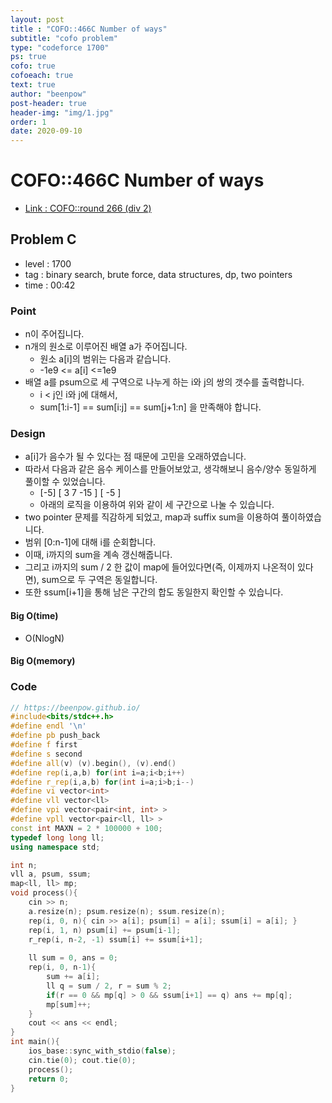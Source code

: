 ```yaml
---
layout: post
title : "COFO::466C Number of ways"
subtitle: "cofo problem"
type: "codeforce 1700"
ps: true
cofo: true
cofoeach: true
text: true
author: "beenpow"
post-header: true
header-img: "img/1.jpg"
order: 1
date: 2020-09-10
---
```

# COFO::466C Number of ways
- [Link : COFO::round 266 (div 2)](https://codeforces.com/problemset/problem/466/C)

## Problem C

- level : 1700
- tag : binary search, brute force, data structures, dp, two pointers
- time : 00:42

### Point
- n이 주어집니다.
- n개의 원소로 이루어진 배열 a가 주어집니다.
  - 원소 a[i]의 범위는 다음과 같습니다.
  - -1e9 <= a[i] <=1e9
- 배열 a를 psum으로 세 구역으로 나누게 하는 i와 j의 쌍의 갯수를 출력합니다.
  - i < j인 i와 j에 대해서,
  - sum[1:i-1] == sum[i:j] == sum[j+1:n] 을 만족해야 합니다.

### Design
- a[i]가 음수가 될 수 있다는 점 때문에 고민을 오래하였습니다.
- 따라서 다음과 같은 음수 케이스를 만들어보았고, 생각해보니 음수/양수 동일하게 풀이할 수 있었습니다.
  - [-5] [ 3 7 -15 ] [ -5 ]
  - 아래의 로직을 이용하여 위와 같이 세 구간으로 나눌 수 있습니다.
- two pointer 문제를 직감하게 되었고, map과 suffix sum을 이용하여 풀이하였습니다.
- 범위 [0:n-1]에 대해 i를 순회합니다.
- 이때, i까지의 sum을 계속 갱신해줍니다.
- 그리고 i까지의 sum / 2 한 값이 map에 들어있다면(즉, 이제까지 나온적이 있다면), sum으로 두 구역은 동일합니다.
- 또한 ssum[i+1]을 통해 남은 구간의 합도 동일한지 확인할 수 있습니다.

#### Big O(time)
- O(NlogN)

#### Big O(memory)

### Code

```cpp
// https://beenpow.github.io/
#include<bits/stdc++.h>
#define endl '\n'
#define pb push_back
#define f first
#define s second
#define all(v) (v).begin(), (v).end()
#define rep(i,a,b) for(int i=a;i<b;i++)
#define r_rep(i,a,b) for(int i=a;i>b;i--)
#define vi vector<int>
#define vll vector<ll>
#define vpi vector<pair<int, int> >
#define vpll vector<pair<ll, ll> >
const int MAXN = 2 * 100000 + 100;
typedef long long ll;
using namespace std;

int n;
vll a, psum, ssum;
map<ll, ll> mp;
void process(){
    cin >> n;
    a.resize(n); psum.resize(n); ssum.resize(n);
    rep(i, 0, n){ cin >> a[i]; psum[i] = a[i]; ssum[i] = a[i]; }
    rep(i, 1, n) psum[i] += psum[i-1];
    r_rep(i, n-2, -1) ssum[i] += ssum[i+1];
    
    ll sum = 0, ans = 0;
    rep(i, 0, n-1){
        sum += a[i];
        ll q = sum / 2, r = sum % 2;
        if(r == 0 && mp[q] > 0 && ssum[i+1] == q) ans += mp[q];
        mp[sum]++;
    }
    cout << ans << endl;
}
int main(){
    ios_base::sync_with_stdio(false);
    cin.tie(0); cout.tie(0);
    process();
    return 0;
}
```
